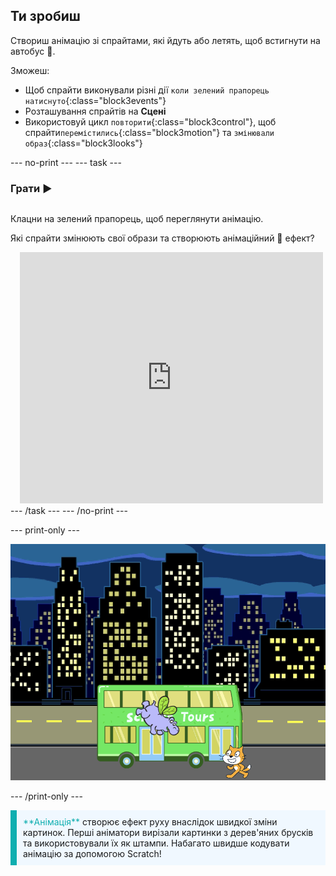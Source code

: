 ## Ти зробиш

Створиш анімацію зі спрайтами, які йдуть або летять, щоб встигнути на автобус 🚌.

Зможеш:
+ Щоб спрайти виконували різні дії `коли зелений прапорець натиснуто`{:class="block3events"}
+ Розташування спрайтів на **Сцені**
+ Використовуй цикл `повторити`{:class="block3control"}, щоб спрайти`перемістились`{:class="block3motion"} та `змінювали образ`{:class="block3looks"}

--- no-print ---
--- task ---

### Грати ▶️
<div style="display: flex; flex-wrap: wrap">
<div style="flex-basis: 200px; flex-grow: 1">  

Клацни на зелений прапорець, щоб переглянути анімацію. 

Які спрайти змінюють свої образи та створюють анімаційний 🎥 ефект?
</div>
<div class="scratch-preview" style="margin-left: 15px;">
  <iframe allowtransparency="true" width="485" height="402" src="https://scratch.mit.edu/projects/embed/724160134/?autostart=false" frameborder="0"></iframe>
</div>
</div>
--- /task ---
--- /no-print ---

--- print-only ---

![Завершений проєкт.](images/hippo-flies.png)

--- /print-only ---

<p style="border-left: solid; border-width:10px; border-color: #0faeb0; background-color: aliceblue; padding: 10px;">
<span style="color: #0faeb0">**Анімація**</span> створює ефект руху внаслідок швидкої зміни картинок. Перші аніматори вирізали картинки з дерев'яних брусків та використовували їх як штампи. Набагато швидше кодувати анімацію за допомогою Scratch!
</p>
